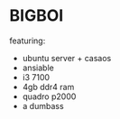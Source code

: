 # BIGBOI

featuring:
- ubuntu server + casaos
- ansiable
- i3 7100
- 4gb ddr4 ram
- quadro p2000
- a dumbass

